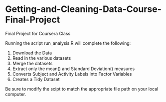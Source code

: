 # Getting-and-Cleaning-Data-Course-Final-Project
Final Project for Coursera Class

Running the script run_analysis.R will complete the following:

1) Download the Data
2) Read in the various datasets
3) Merge the datasets
4) Extract only the mean() and Standard Deviation() measures
5) Converts Subject and Activity Labels into Factor Variables
6) Creates a Tidy Dataset

Be sure to modify the scipt to match the appropriate file path on your local computer.
